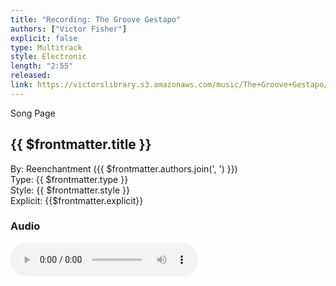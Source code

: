 ```yaml
---
title: "Recording: The Groove Gestapo"
authors: ["Victor Fisher"]
explicit: false
type: Multitrack
style: Electronic
length: "2:55"
released:
link: https://victorslibrary.s3.amazonaws.com/music/The+Groove+Gestapo/The+Groove+Gestapo.mp3
---
```


<g-link to="/68">Song Page</g-link>

## {{ $frontmatter.title }}

By: <g-link to="/16">Reenchantment</g-link> ({{ $frontmatter.authors.join(', ') }})  
Type: {{ $frontmatter.type }}  
Style: {{ $frontmatter.style }}  
Explicit: {{$frontmatter.explicit}}

### Audio

<audio controls controlsList="nodownload">
  <source :src="$frontmatter.link" type="audio/mpeg">
Your browser does not support the audio element.
</audio>
